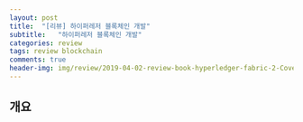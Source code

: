 ```yaml
---
layout: post
title:  "[리뷰] 하이퍼레저 블록체인 개발"
subtitle:   "하이퍼레저 블록체인 개발"
categories: review
tags: review blockchain
comments: true
header-img: img/review/2019-04-02-review-book-hyperledger-fabric-2-Cover.png
---
```


## 개요
<!--stackedit_data:
eyJwcm9wZXJ0aWVzIjoidGl0bGU6IFRFU1QgTWFya2Rvd25GaW
xlXG50YWdzOiB0ZXN0XG4iLCJoaXN0b3J5IjpbLTUyNDUzNDk2
LDQ1MTIwNzQzNF19
-->